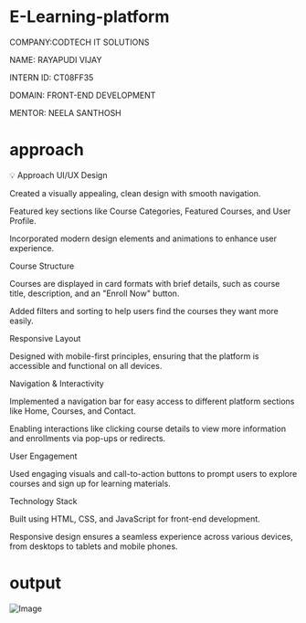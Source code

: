 # E-Learning-platform
COMPANY:CODTECH IT SOLUTIONS

NAME: RAYAPUDI VIJAY

INTERN ID: CT08FF35

DOMAIN: FRONT-END DEVELOPMENT

MENTOR: NEELA SANTHOSH
# approach
💡 Approach
UI/UX Design

Created a visually appealing, clean design with smooth navigation.

Featured key sections like Course Categories, Featured Courses, and User Profile.

Incorporated modern design elements and animations to enhance user experience.

Course Structure

Courses are displayed in card formats with brief details, such as course title, description, and an "Enroll Now" button.

Added filters and sorting to help users find the courses they want more easily.

Responsive Layout

Designed with mobile-first principles, ensuring that the platform is accessible and functional on all devices.

Navigation & Interactivity

Implemented a navigation bar for easy access to different platform sections like Home, Courses, and Contact.

Enabling interactions like clicking course details to view more information and enrollments via pop-ups or redirects.

User Engagement

Used engaging visuals and call-to-action buttons to prompt users to explore courses and sign up for learning materials.

Technology Stack

Built using HTML, CSS, and JavaScript for front-end development.

Responsive design ensures a seamless experience across various devices, from desktops to tablets and mobile phones.
# output
![Image](https://github.com/user-attachments/assets/6a712222-49a1-4c40-98f1-d8969723c18a)
